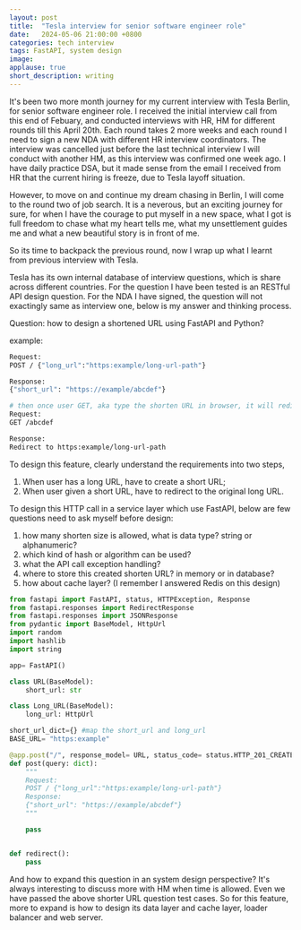 ```yaml
---
layout: post
title:  "Tesla interview for senior software engineer role"
date:   2024-05-06 21:00:00 +0800
categories: tech interview
tags: FastAPI, system design
image: 
applause: true
short_description: writing
--- 
```



<div markdown="1" id="text">
It's been two more month journey for my current interview with Tesla Berlin, for senior software engineer role. I received the initial interview call from this end of Febuary, and conducted interviews with HR, HM for different rounds till this April 20th. Each round takes 2 more weeks and each round I need to sign a new NDA with different HR interview coordinators. The interview was cancelled just before the last technical interview I will conduct with another HM, as this interview was confirmed one week ago. I have daily practice DSA, but it made sense from the email I received from HR that the current hiring is freeze, due to Tesla layoff situation. 

However, to move on and continue my dream chasing in Berlin, I will come to the round two of job search. It is a neverous, but an exciting journey for sure, for when I have the courage to put myself in a new space, what I got is full freedom to chase what my heart tells me, what my unsettlement guides me and what a new beautiful story is in front of me.

So its time to backpack the previous round, now I wrap up what I learnt from previous interview with Tesla.

Tesla has its own internal database of interview questions, which is share across different countries. For the question I have been tested is an RESTful API design question. For the NDA I have signed, the question will not exactingly same as interview one, below is my answer and thinking process.

Question: how to design a shortened URL using FastAPI and Python?

example:
```bash
Request:
POST / {"long_url":"https:example/long-url-path"}

Response:
{"short_url": "https://example/abcdef"}

# then once user GET, aka type the shorten URL in browser, it will redirect to the long-url
Request: 
GET /abcdef 

Response:
Redirect to https:example/long-url-path
```

To design this feature, clearly understand the requirements into two steps,
1. When user has a long URL, have to create a short URL;
2. When user given a short URL, have to redirect to the original long URL. 

To design this HTTP call in a service layer which use FastAPI, below are few questions need to ask myself before design:
1. how many shorten size is allowed, what is data type? string or alphanumeric?
2. which kind of hash or algorithm can be used?
3. what the API call exception handling?
4. where to store this created shorten URL? in memory or in database?
5. how about cache layer? (I remember I answered Redis on this design)


```Python
from fastapi import FastAPI, status, HTTPException, Response 
from fastapi.responses import RedirectResponse 
from fastapi.responses import JSONResponse
from pydantic import BaseModel, HttpUrl 
import random 
import hashlib 
import string 

app= FastAPI() 

class URL(BaseModel):
    short_url: str 

class Long_URL(BaseModel):
    long_url: HttpUrl 

short_url_dict={} #map the short_url and long_url
BASE_URL= "https:example"

@app.post("/", response_model= URL, status_code= status.HTTP_201_CREATED)
def post(query: dict):
    """
    Request:
    POST / {"long_url":"https:example/long-url-path"}
    Response:
    {"short_url": "https://example/abcdef"}
    """

    pass 


def redirect():
    pass 

```


And how to expand this question in an system design perspective? It's always interesting to discuss more with HM when time is allowed. Even we have passed the above shorter URL question test cases. So for this feature, more to expand is how to design its data layer and cache layer, loader balancer and web server. 

</div>